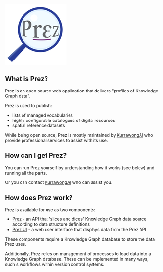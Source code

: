 ![](assets/prez-logo.png)

## What is Prez?

Prez is an open source web application that delivers "profiles of Knowledge Graph data".

Prez is used to publish:

* lists of managed vocabularies
* highly configurable catalogues of digital resources
* spatial reference datasets

While being open source, Prez is mostly maintained by [KurrawongAI](https://kurrawong.ai) who provide professional services to assist with its use.

## How can I get Prez?

You can run Prez yourself by understanding how it works (see below) and running all the parts.

Or you can contact [KurrawongAI](https://kurrawong.ai) who can assist you.

## How does Prez work?

Prez is available for use as two components:

* [Prez](https://github.com/rdflib/prez/) - an API that 'slices and dices' Knowledge Graph data source according to data structure definitions
* [Prez UI](https://github.com/RDFLib/prez-ui) - a web user interface that displays data from the Prez API

These components require a Knowledge Graph database to store the data Prez uses.

Additionally, Prez relies on management of processes to load data into a Knowledge Graph database. These can be implemented in many ways, such s workflows within version control systems. 

